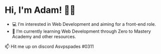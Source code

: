 # Hi, I'm Adam! 👋🏽
- 💻 I’m interested in Web Development and aiming for a front-end role.
- 🏹 I’m currently learning Web Development through Zero to Mastery Academy and other resources.

📫 Hit me up on discord Asvpspades #0311
